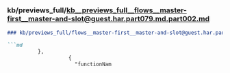 ### kb/previews_full/kb__previews_full__flows__master-first__master-and-slot@guest.har.part079.md.part002.md

```md
### kb/previews_full/flows__master-first__master-and-slot@guest.har.part079.md (part 002)

```md
          },
                    {
                      "functionNam
```

```

```
